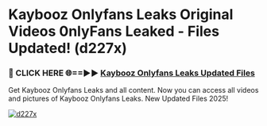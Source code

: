 # Kaybooz Onlyfans Leaks Original Videos 0nlyFans Leaked - Files Updated! (d227x)

<h3>🔴 CLICK HERE 🌐==►► <a href="https://tinyurl.com/2wckxsce" rel="nofollow">Kaybooz Onlyfans Leaks Updated Files</a></h3>

Get Kaybooz Onlyfans Leaks and all content. Now you can access all videos and pictures of Kaybooz Onlyfans Leaks. New Updated Files 2025!

[![d227x](https://i.imgur.com/AFduVYN.gif)](https://tinyurl.com/2wckxsce)
